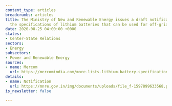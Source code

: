 ```yaml
---
content_type: articles
breadcrumbs: articles
title: The Ministry of New and Renewable Energy issues a draft notification detailing
  the specifications of lithium batteries that can be used for off-grid solar applications
date: 2020-08-25 04:00:00 +0000
states:
- Center-State Relations
sectors:
- Energy
subsectors:
- Power and Renewable Energy
sources:
- name: Mercom
  url: https://mercomindia.com/mnre-lists-lithium-battery-specifications/
details:
- name: Notification
  url: https://mnre.gov.in/img/documents/uploads/file_f-1597899633568.pdf
is_newsletter: false

---
```

